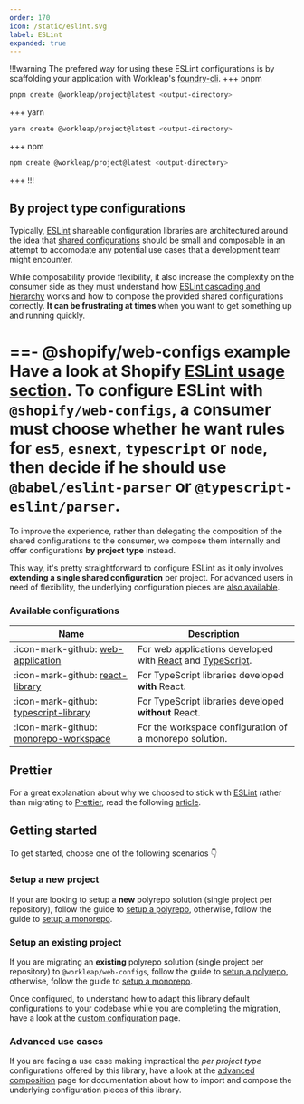 ```yaml
---
order: 170
icon: /static/eslint.svg
label: ESLint
expanded: true
---
```


!!!warning The prefered way for using these ESLint configurations is by scaffolding your application with Workleap's [foundry-cli](https://github.com/gsoft-inc/wl-foundry-cli).
+++ pnpm
```bash
pnpm create @workleap/project@latest <output-directory>
```
+++ yarn
```bash
yarn create @workleap/project@latest <output-directory>
```
+++ npm
```bash
npm create @workleap/project@latest <output-directory>
```
+++
!!!

## By project type configurations

Typically, [ESLint](https://eslint.org/) shareable configuration libraries are architectured around the idea that [shared configurations](https://eslint.org/docs/latest/extend/shareable-configs) should be small and composable in an attempt to accomodate any potential use cases that a development team might encounter.

While composability provide flexibility, it also increase the complexity on the consumer side as they must understand how [ESLint cascading and hierarchy](https://eslint.org/docs/latest/use/configure/configuration-files#cascading-and-hierarchy) works and how to compose the provided shared configurations correctly. **It can be frustrating at times** when you want to get something up and running quickly.

==- @shopify/web-configs example
Have a look at Shopify [ESLint usage section](https://github.com/Shopify/web-configs/tree/main/packages/eslint-plugin#usage). To configure ESLint with `@shopify/web-configs`, a consumer must choose whether he want rules for `es5`, `esnext`, `typescript` or `node`, then decide if he should use `@babel/eslint-parser` or `@typescript-eslint/parser`.
===

To improve the experience, rather than delegating the composition of the shared configurations to the consumer, we compose them internally and offer configurations **by project type** instead.

This way, it's pretty straightforward to configure ESLint as it only involves **extending a single shared configuration** per project. For advanced users in need of flexibility, the underlying configuration pieces are [also available](advanced-composition.md).

### Available configurations

| Name | Description |
| ---  | --- |
| :icon-mark-github: [web-application](https://github.com/gsoft-inc/wl-web-configs/blob/main/packages/eslint-plugin/lib/config/by-project-type/web-application.ts) | For web applications developed with [React](https://react.dev/) and [TypeScript](https://www.typescriptlang.org/). |
| :icon-mark-github: [react-library](https://github.com/gsoft-inc/wl-web-configs/blob/main/packages/eslint-plugin/lib/config/by-project-type/react-library.ts) | For TypeScript libraries developed **with** React. |
| :icon-mark-github: [typescript-library](https://github.com/gsoft-inc/wl-web-configs/blob/main/packages/eslint-plugin/lib/config/by-project-type/typescript-library.ts) | For TypeScript libraries developed **without** React. |
| :icon-mark-github: [monorepo-workspace](https://github.com/gsoft-inc/wl-web-configs/blob/main/packages/eslint-plugin/lib/config/by-project-type/typescript-library.ts) | For the workspace configuration of a monorepo solution. |

## Prettier

For a great explanation about why we choosed to stick with [ESLint](https://eslint.org/) rather than migrating to [Prettier](https://prettier.io/), read the following [article](https://antfu.me/posts/why-not-prettier).

## Getting started

To get started, choose one of the following scenarios :point_down:

### Setup a new project

If your are looking to setup a **new** polyrepo solution (single project per repository), follow the guide to [setup a polyrepo](setup-polyrepo.md), otherwise, follow the guide to [setup a monorepo](setup-monorepo.md).

### Setup an existing project

If you are migrating an **existing** polyrepo solution (single project per repository) to `@workleap/web-configs`, follow the guide to [setup a polyrepo](setup-polyrepo.md), otherwise, follow the guide to [setup a monorepo](setup-monorepo.md).

Once configured, to understand how to adapt this library default configurations to your codebase while you are completing the migration, have a look at the [custom configuration](custom-configuration.md) page.

### Advanced use cases

If you are facing a use case making impractical the _per project type_ configurations offered by this library, have a look at the [advanced composition](advanced-composition.md) page for documentation about how to import and compose the underlying configuration pieces of this library.
